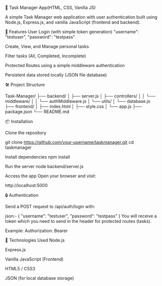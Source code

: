 📝 Task Manager App(HTML, CSS, Vanilla JS)

A simple Task Manager web application with user authentication built using Node.js, Express.js, and vanilla JavaScript (frontend and backend).

🚀 Features
User Login (with simple token generation) 
    "username": "testuser",
    "password": "testpass"

Create, View, and Manage personal tasks

Filter tasks (All, Completed, Incomplete)

Protected Routes using a simple middleware authentication

Persistent data stored locally (JSON file database)

🛠️ Project Structure

Task-Manager/
├── backend/
│   ├── server.js
│   ├── controllers/
│   │    └── middleware/
│   │          └── authMiddleware.js
│   └── utils/
│        └── database.js
├── frontend/
│   ├── index.html
│   ├── style.css
│   └── app.js
├── package.json
└── README.md


📦 Installation

Clone the repository


git clone https://github.com/your-username/taskmanager.git
cd taskmanager

Install dependencies
npm install

Run the server
node backend/server.js

Access the app
Open your browser and visit:

http://localhost:5000

🔒 Authentication

Send a POST request to /api/auth/login with:

json:-
{
  "username": "testuser",
  "password": "testpass"
}
You will receive a token which you need to send in the header for protected routes (tasks).

Example:
Authorization: Bearer <token>

🧩 Technologies Used
Node.js

Express.js

Vanilla JavaScript (Frontend)

HTML5 / CSS3

JSON (for local database storage)
